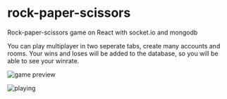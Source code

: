 # rock-paper-scissors

Rock-paper-scissors game on React with socket.io and mongodb

You can play multiplayer in two seperate tabs, create many accounts and rooms. 
Your wins and loses will be added to the database, so you will be able to see your winrate.

![game preview](https://user-images.githubusercontent.com/71326992/219674820-22990586-affe-43cc-ab7f-d1318908f25e.png)

![playing](https://user-images.githubusercontent.com/71326992/219674844-2e3e7c69-38f4-40de-a7f7-fa1d085dc163.png)
